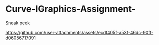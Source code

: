 # Curve-IGraphics-Assignment-
Sneak peek

https://github.com/user-attachments/assets/ecdf405f-a53f-46dc-90ff-d06056717091
